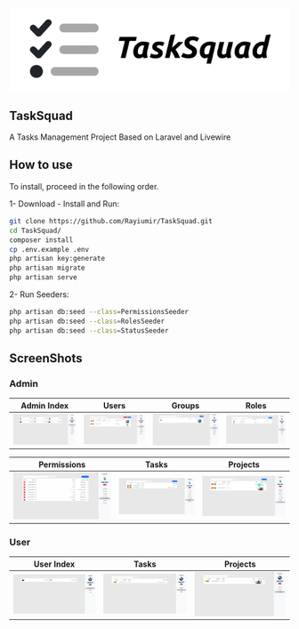 <p align="center">
    <picture>
        <source media="(prefers-color-scheme: dark)" srcset="./art/Dark_TaskSquad.png">
        <source media="(prefers-color-scheme: light)" srcset="./art/Light_TaskSquad.png">
        <img alt="TaskSquad Logo" src="./art/Light_TaskSquad.png">
    </picture>
</p>

## TaskSquad

A Tasks Management Project Based on Laravel and Livewire 

## How to use

To install, proceed in the following order.

1- Download - Install and Run:

```bash
git clone https://github.com/Rayiumir/TaskSquad.git
cd TaskSquad/
composer install
cp .env.example .env
php artisan key:generate
php artisan migrate
php artisan serve
```
2- Run Seeders:

```bash
php artisan db:seed --class=PermissionsSeeder
php artisan db:seed --class=RolesSeeder
php artisan db:seed --class=StatusSeeder
```

## ScreenShots

### Admin

<table class="table">
  <thead>
    <tr>
      <th scope="col" width="1000px">Admin Index</th>
      <th scope="col" width="1000px">Users</th>
      <th scope="col" width="1000px">Groups</th>
      <th scope="col" width="1000px">Roles</th>
    </tr>
  </thead>
  <tbody>
    <tr>
      <td>
        <img src="./screenshots/admin/admin_index.png" width="100%" alt="Admin Index">
      </td>
      <td>
        <img src="./screenshots/admin/users_index.png" width="100%" alt="Users">
      </td>
      <td>
        <img src="./screenshots/admin/groups_index.png" width="100%" alt="Groups">
      </td>
      <td>
        <img src="./screenshots/admin/roles_index.png" width="100%" alt="Roles">
      </td>
    </tr>
  </tbody>
</table>
<table class="table">
  <thead>
    <tr>
      <th scope="col" width="1000px">Permissions</th>
      <th scope="col" width="1000px">Tasks</th>
      <th scope="col" width="1000px">Projects</th>
    </tr>
  </thead>
  <tbody>
    <tr>
      <td>
        <img src="./screenshots/admin/permissions_index.png" width="100%" alt="Permissions">
      </td>
      <td>
        <img src="./screenshots/admin/tasks_index.png" width="100%" alt="Tasks">
      </td>
      <td>
        <img src="./screenshots/admin/projects_index.png" width="100%" alt="Projects">
      </td>
    </tr>
  </tbody>
</table>

### User

<table class="table">
  <thead>
    <tr>
      <th scope="col" width="1000px">User Index</th>
      <th scope="col" width="1000px">Tasks</th>
      <th scope="col" width="1000px">Projects</th>
    </tr>
  </thead>
  <tbody>
    <tr>
      <td>
        <img src="./screenshots/user/admin_index.png" width="100%" alt="Admin Index">
      </td>
      </td>
      <td>
        <img src="./screenshots/user/tasks_index.png" width="100%" alt="Tasks">
      </td>
      <td>
        <img src="./screenshots/user/projects_index.png" width="100%" alt="Projects">
      </td>
    </tr>
  </tbody>
</table>

